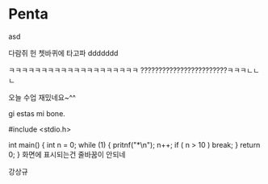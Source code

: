 # Penta
asd 

다람쥐 헌 쳇바퀴에 타고파
ddddddd

ㅋㅋㅋㅋㅋㅋㅋㅋㅋㅋㅋㅋㅋㅋㅋㅋㅋㅋㅋㅋ
????????????????????????ㅋㅋㅋㄴㄴㄴ

오늘 수업 재밌네요~^^

gi estas mi bone.

#include <stdio.h>

int main()
{
  int n = 0;
  while (1) 
  {
    pritnf("*\n");
    n++;
    if ( n > 10 ) break;
  }
return 0;
}
화면에 표시되는건 줄바꿈이 안되네

강상규